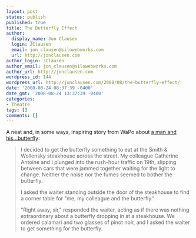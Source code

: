 ```yaml
---
layout: post
status: publish
published: true
title: The Butterfly Effect
author:
  display_name: Jon Clausen
  login: JClausen
  email: jon_clausen@silowebworks.com
  url: http://jonclausen.com
author_login: JClausen
author_email: jon_clausen@silowebworks.com
author_url: http://jonclausen.com
wordpress_id: 144
wordpress_url: http://jonclausen.com/2008/08/the-butterfly-effect/
date: '2008-08-24 08:37:39 -0400'
date_gmt: '2008-08-24 13:37:39 -0400'
categories:
- Theatre
tags: []
comments: []
---
```

<p>A neat and, in some ways, inspiring story from WaPo about <a href="http://www.washingtonpost.com/wp-dyn/content/article/2008/08/15/AR2008081502356.html?hpid=features1&amp;hpv=national">a man and his...butterfly</a>:</p>
<blockquote cite="http://www.washingtonpost.com/wp-dyn/content/article/2008/08/15/AR2008081502356.html?hpid=features1&amp;hpv=national"><p>I decided to get the butterfly something to eat at the Smith &amp; Wollensky steakhouse across the street. My colleague Catherine Antoine and I plunged into the rush-hour traffic on 19th, slipping between cars that were jammed together waiting for the light to change. Neither the noise nor the fumes seemed to bother the butterfly.</p>
<p>I asked the waiter standing outside the door of the steakhouse to find a corner table for "me, my colleague and the butterfly."</p>
<p>"Right away, sir," responded the waiter, acting as if there was nothing extraordinary about a butterfly dropping in at a steakhouse. We ordered calamari and two glasses of pinot noir, and I asked the waiter to get something for the butterfly.</p></blockquote>
